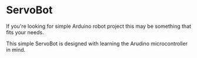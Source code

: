 # ServoBot

If you're looking for simple Arduino robot project this may be something that fits your needs. 

This simple ServoBot is designed with learning the Arudino microcontroller in mind.
